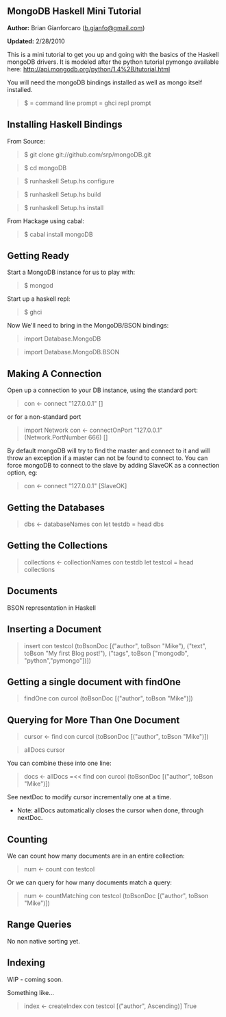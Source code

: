 MongoDB Haskell Mini Tutorial
-----------------------------

  __Author:__ Brian Gianforcaro (b.gianfo@gmail.com)

  __Updated:__ 2/28/2010

This is a mini tutorial to get you up and going with the basics
of the Haskell mongoDB drivers. It is modeled after the python tutorial
pymongo available here: http://api.mongodb.org/python/1.4%2B/tutorial.html

You will need the mongoDB bindings installed as well as mongo itself installed.

>$ = command line prompt
> = ghci repl prompt


Installing Haskell Bindings
---------------------------

From Source:

> $ git clone git://github.com/srp/mongoDB.git

> $ cd mongoDB

> $ runhaskell Setup.hs configure

> $ runhaskell Setup.hs build

> $ runhaskell Setup.hs install

From Hackage using cabal:

> $ cabal install mongoDB


Getting Ready
-------------

Start a MongoDB instance for us to play with:

> $ mongod

Start up a haskell repl:

> $ ghci

Now We'll need to bring in the MongoDB/BSON bindings:

> import Database.MongoDB

> import Database.MongoDB.BSON

Making A Connection
-------------------
Open up a connection to your DB instance, using the standard port:

> con <- connect "127.0.0.1" []

or for a non-standard port

> import Network
> con <- connectOnPort "127.0.0.1" (Network.PortNumber 666) []

By default mongoDB will try to find the master and connect to it and
will throw an exception if a master can not be found to connect
to. You can force mongoDB to connect to the slave by adding SlaveOK as
a connection option, eg:

> con <- connect "127.0.0.1" [SlaveOK]

Getting the Databases
------------------

> dbs <- databaseNames con
> let testdb = head dbs


Getting the Collections
-----------------------

> collections <- collectionNames con testdb
> let testcol = head collections

Documents
---------

BSON representation in Haskell

Inserting a Document
-------------------

> insert con testcol (toBsonDoc [("author", toBson "Mike"), ("text", toBson "My first Blog post!"), ("tags", toBson ["mongodb", "python","pymongo"])])


Getting a single document with findOne
-------------------------------------

> findOne con curcol (toBsonDoc [("author", toBson "Mike")])

Querying for More Than One Document
------------------------------------

> cursor <- find con curcol (toBsonDoc [("author", toBson "Mike")])

> allDocs cursor

You can combine these into one line:

> docs <- allDocs =<< find con curcol (toBsonDoc [("author", toBson "Mike")])

See nextDoc to modify cursor incrementally one at a time.

 * Note: allDocs automatically closes the cursor when done, through nextDoc.


Counting
--------

  We can count how many documents are in an entire collection:

> num <- count con testcol

  Or we can query for how many documents match a query:

> num <- countMatching con  testcol (toBsonDoc [("author", toBson "Mike")])

Range Queries
-------------

  No non native sorting yet.

Indexing
--------

 WIP - coming soon.

 Something like...
> index <- createIndex con testcol [("author", Ascending)] True
